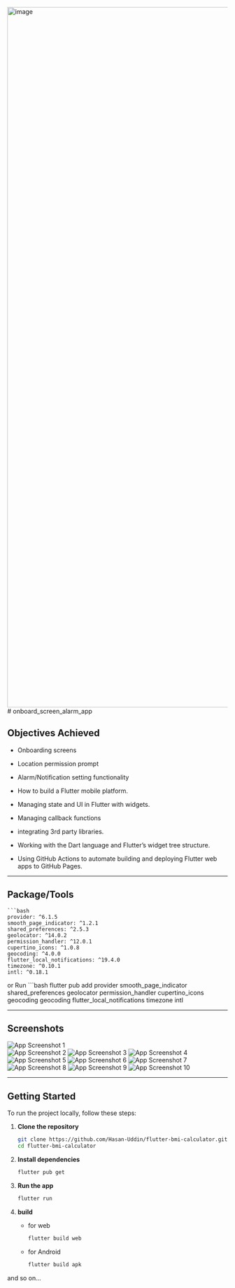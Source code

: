 <img width="782" height="1600" alt="image" src="https://github.com/user-attachments/assets/494ef9c0-710c-4c26-97f6-be355c7b8285" /># onboard_screen_alarm_app


## Objectives Achieved
- Onboarding screens
- Location permission prompt
- Alarm/Notification setting functionality

- How to build a Flutter mobile platform.
- Managing state and UI in Flutter with widgets.
- Managing callback functions
- integrating 3rd party libraries.
- Working with the Dart language and Flutter’s widget tree structure.
- Using GitHub Actions to automate building and deploying Flutter web apps to GitHub Pages.
---
## Package/Tools
    ```bash
    provider: ^6.1.5
    smooth_page_indicator: ^1.2.1
    shared_preferences: ^2.5.3
    geolocator: ^14.0.2
    permission_handler: ^12.0.1
    cupertino_icons: ^1.0.8
    geocoding: ^4.0.0
    flutter_local_notifications: ^19.4.0
    timezone: ^0.10.1
    intl: ^0.18.1
  or Run
    ```bash
    flutter pub add provider smooth_page_indicator shared_preferences geolocator permission_handler cupertino_icons geocoding geocoding flutter_local_notifications timezone intl


---


## Screenshots


![App Screenshot 1](https://github.com/user-attachments/assets/52366c06-2695-4acb-a774-87a49cd52347)  
![App Screenshot 2](https://github.com/user-attachments/assets/ec3108b4-6e5c-47f1-94d6-b833d17e0de9)
![App Screenshot 3](https://github.com/user-attachments/assets/f67dfaa3-56f7-44a0-ab92-11add72a29d4)
![App Screenshot 4](https://github.com/user-attachments/assets/38cbff34-287e-4132-88fb-7e8b1ca63451)
![App Screenshot 5](https://github.com/user-attachments/assets/01ccdca5-b9e1-4fdd-a43e-80d26af5cd84)
![App Screenshot 6](https://github.com/user-attachments/assets/c580bbd1-3e4a-4938-a4fb-ea6f31b13084)
![App Screenshot 7](https://github.com/user-attachments/assets/469413fa-dc64-4456-a381-ab7d467530b1)
![App Screenshot 8](https://github.com/user-attachments/assets/abc97fe8-4303-4804-b14e-07aecaaf01aa)
![App Screenshot 9](https://github.com/user-attachments/assets/cdb15114-89e7-4c76-a317-a14608897835)
![App Screenshot 10](https://github.com/user-attachments/assets/a51582cb-ca2b-49c7-b26a-56817cde2e08)

---

## Getting Started

To run the project locally, follow these steps:

1. **Clone the repository**

   ```bash
   git clone https://github.com/Hasan-Uddin/flutter-bmi-calculator.git
   cd flutter-bmi-calculator
2. **Install dependencies**

   ```bash
   flutter pub get
3. **Run the app**

   ```bash
   flutter run

1. **build**
    - for web
       ```bash
       flutter build web
    - for Android
       ```bash
       flutter build apk
and so on...
